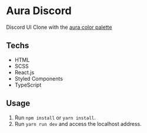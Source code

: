 # Aura Discord
Discord UI Clone with the <a href="https://github.com/daltonmenezes/aura-theme/tree/main/packages/color-palettes">aura color palette</a>

## Techs

- HTML
- SCSS
- React.js
- Styled Components
- TypeScript

## Usage

1. Run `npm install` or `yarn install`.<br />
2. Run `yarn run dev` and access the localhost address.<br />
